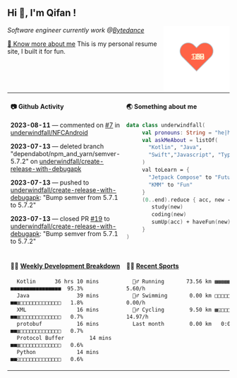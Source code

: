  <h2> Hi 👋, I'm Qifan ! </h2>
 <a href="https://github.com/underwindfall/iBeats"><img align="right" width="150px" src="https://raw.githubusercontent.com/underwindfall/iBeats/main/files/heart.svg"/></a>
 <p><em>Software engineer currently work @<a href="https://www.bytedance.com/en/">Bytedance</a></em></p>
 <p><a href="https://qifanyang.com/resume" target="_blank"> 🔭 Know more about me</a> This is my personal resume site, I built it for fun.</p>
 <table width="960px"><tr><td valign="top" width="50%">

  #### 📷 Github Activity
  <!-- githubActivity starts -->
**2023-08-11** — commented on [#7](https://github.com/underwindfall/NFCAndroid/issues/7#issuecomment-1674605552) in [underwindfall/NFCAndroid](https://api.github.com/repos/underwindfall/NFCAndroid)

**2023-07-13** — deleted branch "dependabot/npm_and_yarn/semver-5.7.2" on [underwindfall/create-release-with-debugapk](https://api.github.com/repos/underwindfall/create-release-with-debugapk)

**2023-07-13** — pushed to [underwindfall/create-release-with-debugapk](https://api.github.com/repos/underwindfall/create-release-with-debugapk): "Bump semver from 5.7.1 to 5.7.2"

**2023-07-13** — closed PR [#19](https://api.github.com/repos/underwindfall/create-release-with-debugapk/pulls/19) to [underwindfall/create-release-with-debugapk](https://api.github.com/repos/underwindfall/create-release-with-debugapk): "Bump semver from 5.7.1 to 5.7.2"
  <!-- githubActivity ends -->
  </td><td valign="top" width="50%">

  #### 🌏 Something about me
  <!-- profile starts -->
  ```kotlin
  data class underwindfall(
       val pronouns: String = "he|him",
       val askMeAbout = listOf(
         "Kotlin", "Java",
         "Swift","Javascript", "Typescript"
       )
       val toLearn = {
         "Jetpack Compose" to "Future",
         "KMM" to "Fun"
       }
       (0..end).reduce { acc, new ->
          study(new)
          coding(new)
          sumUp(acc) + haveFun(new)
       }
  )
  ```
  <!-- profile ends -->
  </td></tr><tr><td valign="top" width="50%">
  
  #### 🏊‍♂️ <a href="https://gist.github.com/underwindfall/377ee88ba1fabd1e93516e48ca9c61eb" target="_blank">Weekly Development Breakdown</a>
   <!-- codeTime starts -->
   ```text
     Kotlin      36 hrs 10 mins  ■■■■■■■■■■■■■■■■  95.3%
     Java               39 mins  ■■▥□□□□□□□□□□□□□   1.8%
     XML                16 mins  ■■▥□□□□□□□□□□□□□   0.7%
     protobuf           16 mins  ■■▥□□□□□□□□□□□□□   0.7%
     Protocol Buffer        14 mins  ■■▥□□□□□□□□□□□□□   0.6%
     Python             14 mins  ■■◱□□□□□□□□□□□□□   0.6%
   ```
   <!-- codeTime starts -->
   </td>
   <td valign="top" width="50%">

   #### 🤾‍♂️ <a href="https://gist.github.com/underwindfall/76198d6f6918f9f94d022c8ad881f98b" target="_blank">Recent Sports</a>

   <!-- Sports starts -->
   ```text
     ‍🏃‍♂️ Running       73.56 km ▩▩▩▩▩▩▩▩▩▩▨□  5.60/h
     🏊‍♂️ Swimming       0.00 km □□□□□□□□□□□□  0.00/h
     🚴‍♂️ Cycling        9.50 km ▩◱□□□□□□□□□□ 14.97/h
     Last month        0.00 km   0:0h
   ```
   <!-- Sports ends -->
   </td></tr></table>
